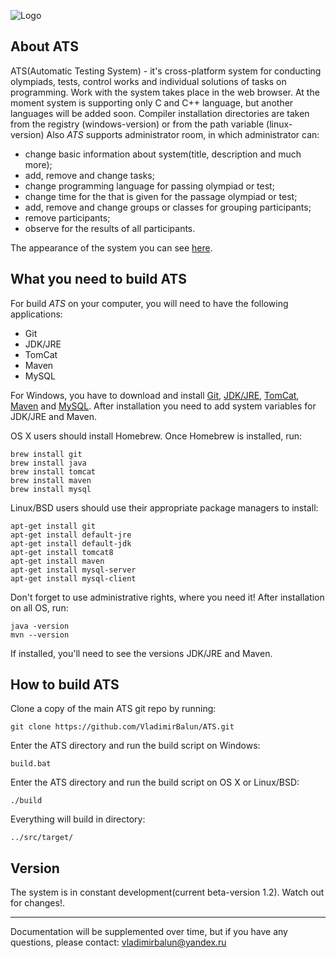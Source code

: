 ![Logo](./img/ATS.jpg "Automatic Testing System of olympiad/school/university
 programs in different programming languages")

## About ATS

ATS(Automatic Testing System) - it's cross-platform system for conducting olympiads, tests, 
control works and individual solutions of tasks on programming. Work with the system takes
place in the web browser. At the moment system is supporting only C and C++ language, but another 
languages will be added soon. Compiler installation directories are taken from the registry 
(windows-version) or from the path variable (linux-version) Also *ATS* supports 
administrator room, in which administrator can:
- change basic information about system(title, description and much more); 
- add, remove and change tasks;
- change programming language for passing olympiad or test;
- change time for the that is given for the passage olympiad or test;
- add, remove and change groups or classes for grouping participants;
- remove participants;
- observe for the results of all participants.

The appearance of the system you can see 
[here](https://github.com/VladimirBalun/ATS/tree/master/img).

## What you need to build ATS
For build *ATS* on your computer, you will need to have the following
applications:
- Git
- JDK/JRE
- TomCat
- Maven
- MySQL

For Windows, you have to download and install [Git](https://git-scm.com/download), 
[JDK/JRE](http://www.oracle.com/technetwork/java/index-jsp-138363.html), 
[TomCat](https://tomcat.apache.org/download-80), 
[Maven](http://maven.apache.org/download.cgi) and
[MySQL](https://dev.mysql.com/downloads/installer/). After installation you
need to add system variables for JDK/JRE and Maven. 

OS X users should install Homebrew. Once Homebrew is installed, run:
    
    brew install git
    brew install java
    brew install tomcat
    brew install maven
    brew install mysql

Linux/BSD users should use their appropriate package managers to install:

    apt-get install git
    apt-get install default-jre
    apt-get install default-jdk
    apt-get install tomcat8
    apt-get install maven
    apt-get install mysql-server
    apt-get install mysql-client

Don't forget to use administrative rights, where you need it! After 
installation on all OS, run:

    java -version
    mvn --version

If installed, you'll need to see the versions JDK/JRE and Maven.

## How to build ATS
Clone a copy of the main ATS git repo by running:

    git clone https://github.com/VladimirBalun/ATS.git

Enter the ATS directory and run the build script on Windows:

    build.bat

Enter the ATS directory and run the build script on OS X or Linux/BSD:

    ./build

Everything will build in directory:

    ../src/target/

## Version
The system is in constant development(current beta-version 1.2). Watch out for changes!. 
____
Documentation will be supplemented over time, but if you have any questions, please 
contact: vladimirbalun@yandex.ru

